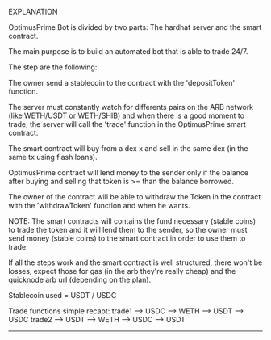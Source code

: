 EXPLANATION

OptimusPrime Bot is divided by two parts: The hardhat server and the smart contract.

The main purpose is to build an automated bot that is able to trade 24/7.

The step are the following:

The owner send a stablecoin to the contract with the 'depositToken' function.

The server must constantly watch for differents pairs on the ARB network (like WETH/USDT or WETH/SHIB) and when there is a good moment to trade, the server will call the 'trade' function in the OptimusPrime smart contract.

The smart contract will buy from a dex x and sell in the same dex (in the same tx using flash loans). 

OptimusPrime contract will lend money to the sender only if the balance after buying and selling that token is >= than the balance borrowed.

The owner of the contract will be able to withdraw the Token in the contract with the 'withdrawToken' function and when he wants.

NOTE: The smart contracts will contains the fund necessary (stable coins) to trade the token and it will lend them to the sender, so the owner must send money (stable coins) to the smart contract in order to use them to trade.

If all the steps work and the smart contract is well structured, there won't be losses, expect those for gas (in the arb they're really cheap) and the quicknode arb url (depending on the plan).

Stablecoin used = USDT / USDC

Trade functions simple recapt: 
trade1 --> USDC --> WETH --> USDT --> USDC 
trade2 --> USDT --> WETH --> USDC --> USDT 

-----------------------------------------------------------------------------------------------------------------






